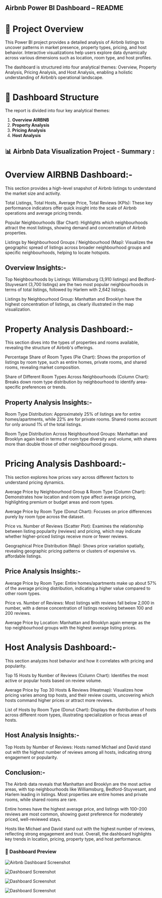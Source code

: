 ## Airbnb Power BI Dashboard – README
# 📌 Project Overview
This Power BI project provides a detailed analysis of Airbnb listings to uncover patterns in market presence, property types, pricing, and host behavior. Interactive visualizations help users explore data dynamically across various dimensions such as location, room type, and host profiles.

The dashboard is structured into four analytical themes: Overview, Property Analysis, Pricing Analysis, and Host Analysis, enabling a holistic understanding of Airbnb’s operational landscape.

# 📁 Dashboard Structure

The report is divided into four key analytical themes:

1. **Overview AIRBNB**
2. **Property Analysis**
3. **Pricing Analysis**
4. **Host Analysis**

## 📊 Airbnb Data Visualization Project - Summary :

# **Overview AIRBNB Dashboard:-**  
This section provides a high-level snapshot of Airbnb listings to understand the market size and activity.

Total Listings, Total Hosts, Average Price, Total Reviews (KPIs): These key performance indicators offer quick insight into the scale of Airbnb operations and average pricing trends.

Popular Neighbourhoods (Bar Chart): Highlights which neighbourhoods attract the most listings, showing demand and concentration of Airbnb properties.

Listings by Neighbourhood Groups / Neighbourhood (Map): Visualizes the geographic spread of listings across broader neighbourhood groups and specific neighbourhoods, helping to locate hotspots.

## **Overview Insights:-**

Top Neighbourhoods by Listings:
Williamsburg (3,910 listings) and Bedford-Stuyvesant (3,700 listings) are the two most popular neighbourhoods in terms of total listings, followed by Harlem with 2,642 listings.

Listings by Neighbourhood Group:
Manhattan and Brooklyn have the highest concentration of listings, as clearly illustrated in the map visualization.

# **Property Analysis Dashboard:-**
This section dives into the types of properties and rooms available, revealing the structure of Airbnb's offerings.

Percentage Share of Room Types (Pie Chart): Shows the proportion of listings by room type, such as entire homes, private rooms, and shared rooms, revealing market composition.

Share of Different Room Types Across Neighbourhoods (Column Chart): Breaks down room type distribution by neighbourhood to identify area-specific preferences or trends.

## **Property Analysis Insights:-**

Room Type Distribution:
Approximately 25% of listings are for entire homes/apartments, while 22% are for private rooms. Shared rooms account for only around 1% of the total listings.

Room Type Distribution Across Neighbourhood Groups:
Manhattan and Brooklyn again lead in terms of room type diversity and volume, with shares more than double those of other neighbourhood groups.

# **Pricing Analysis Dashboard:-**
This section explores how prices vary across different factors to understand pricing dynamics.

Average Price by Neighbourhood Group & Room Type (Column Chart): Demonstrates how location and room type affect average pricing, highlighting premium or budget areas and room types.

Average Price by Room Type (Donut Chart): Focuses on price differences purely by room type across the dataset.

Price vs. Number of Reviews (Scatter Plot): Examines the relationship between listing popularity (reviews) and pricing, which may indicate whether higher-priced listings receive more or fewer reviews.

Geographical Price Distribution (Map): Shows price variation spatially, revealing geographic pricing patterns or clusters of expensive vs. affordable listings.

## **Price Analysis Insights:-**

Average Price by Room Type:
Entire homes/apartments make up about 57% of the average pricing distribution, indicating a higher value compared to other room types.

Price vs. Number of Reviews:
Most listings with reviews fall below 2,000 in number, with a dense concentration of listings receiving between 100 and 200 reviews.

Average Price by Location:
Manhattan and Brooklyn again emerge as the top neighbourhood groups with the highest average listing prices.

# **Host Analysis Dashboard:-**
This section analyzes host behavior and how it correlates with pricing and popularity.

Top 15 Hosts by Number of Reviews (Column Chart): Identifies the most active or popular hosts based on review volume.

Average Price by Top 30 Hosts & Reviews (Heatmap): Visualizes how pricing varies among top hosts, and their review counts, uncovering which hosts command higher prices or attract more reviews.

List of Hosts by Room Type (Donut Chart): Displays the distribution of hosts across different room types, illustrating specialization or focus areas of hosts.

## **Host Analysis Insights:-**

Top Hosts by Number of Reviews:
Hosts named Michael and David stand out with the highest number of reviews among all hosts, indicating strong engagement or popularity.

## **Conclusion:-**
The Airbnb data reveals that Manhattan and Brooklyn are the most active areas, with top neighbourhoods like Williamsburg, Bedford-Stuyvesant, and Harlem leading in listings. Most properties are entire homes and private rooms, while shared rooms are rare.

Entire homes have the highest average price, and listings with 100–200 reviews are most common, showing guest preference for moderately priced, well-reviewed stays.

Hosts like Michael and David stand out with the highest number of reviews, reflecting strong engagement and trust. Overall, the dashboard highlights key trends in location, pricing, property type, and host performance.

### 📸 Dashboard Preview

![Airbnb Dashboard Screenshot](INSIGHTS.PNG)

![Dashboard Screenshot](AIRBNB%2001.PNG)

![Dashboard Screenshot](AIRBNB%2002.PNG)

![Dashboard Screenshot](AIRBNB%2003.PNG)





